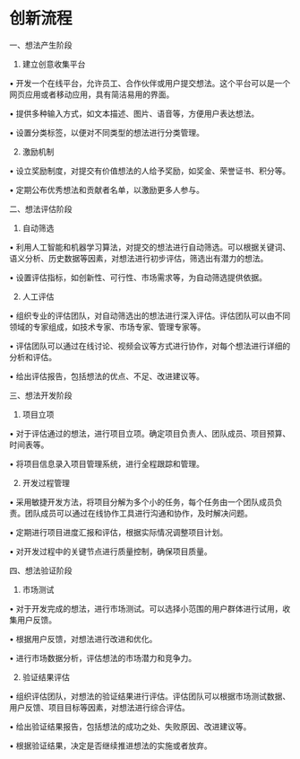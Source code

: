 # 创新流程

一、想法产生阶段

1. 建立创意收集平台

• 开发一个在线平台，允许员工、合作伙伴或用户提交想法。这个平台可以是一个网页应用或者移动应用，具有简洁易用的界面。

• 提供多种输入方式，如文本描述、图片、语音等，方便用户表达想法。

• 设置分类标签，以便对不同类型的想法进行分类管理。

2. 激励机制

• 设立奖励制度，对提交有价值想法的人给予奖励，如奖金、荣誉证书、积分等。

• 定期公布优秀想法和贡献者名单，以激励更多人参与。

二、想法评估阶段

1. 自动筛选

• 利用人工智能和机器学习算法，对提交的想法进行自动筛选。可以根据关键词、语义分析、历史数据等因素，对想法进行初步评估，筛选出有潜力的想法。

• 设置评估指标，如创新性、可行性、市场需求等，为自动筛选提供依据。

2. 人工评估

• 组织专业的评估团队，对自动筛选出的想法进行深入评估。评估团队可以由不同领域的专家组成，如技术专家、市场专家、管理专家等。

• 评估团队可以通过在线讨论、视频会议等方式进行协作，对每个想法进行详细的分析和评估。

• 给出评估报告，包括想法的优点、不足、改进建议等。

三、想法开发阶段

1. 项目立项

• 对于评估通过的想法，进行项目立项。确定项目负责人、团队成员、项目预算、时间表等。

• 将项目信息录入项目管理系统，进行全程跟踪和管理。

2. 开发过程管理

• 采用敏捷开发方法，将项目分解为多个小的任务，每个任务由一个团队成员负责。团队成员可以通过在线协作工具进行沟通和协作，及时解决问题。

• 定期进行项目进度汇报和评估，根据实际情况调整项目计划。

• 对开发过程中的关键节点进行质量控制，确保项目质量。

四、想法验证阶段

1. 市场测试

• 对于开发完成的想法，进行市场测试。可以选择小范围的用户群体进行试用，收集用户反馈。

• 根据用户反馈，对想法进行改进和优化。

• 进行市场数据分析，评估想法的市场潜力和竞争力。

2. 验证结果评估

• 组织评估团队，对想法的验证结果进行评估。评估团队可以根据市场测试数据、用户反馈、项目目标等因素，对想法进行综合评估。

• 给出验证结果报告，包括想法的成功之处、失败原因、改进建议等。

• 根据验证结果，决定是否继续推进想法的实施或者放弃。
